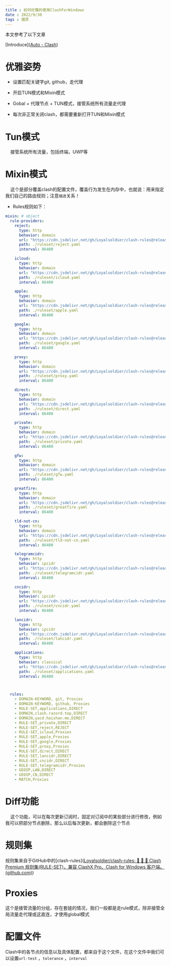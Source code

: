 ```yaml
---
title : 如何优雅的使用ClashForWindows
date : 2022/9/30
tags : 摆弄
---
```


本文参考了以下文章

[Introduce]([Auto - Clash](https://lancellc.gitbook.io/clash/clash-config-file/proxy-groups/auto))

# 优雅姿势

-  设置匹配关键字git, github，走代理

- 开启TUN模式和Mixin模式

- Gobal + 代理节点 + TUN模式，接管系统所有流量走代理

- 每次非正常关闭clash，都需要重新打开TUN和Mixin模式

# Tun模式

    接管系统所有流量，包括终端，UWP等

# Mixin模式

    这个是部分覆盖clash的配置文件，覆盖行为发生在内存中，也就说：用来指定我们自己的路由规则；注意`缩进`关系！

- Rules规则如下：

```yaml
mixin: # object
  rule-providers:
    reject:
      type: http
      behavior: domain
      url: "https://cdn.jsdelivr.net/gh/Loyalsoldier/clash-rules@release/reject.txt"
      path: ./ruleset/reject.yaml
      interval: 86400

    icloud:
      type: http
      behavior: domain
      url: "https://cdn.jsdelivr.net/gh/Loyalsoldier/clash-rules@release/icloud.txt"
      path: ./ruleset/icloud.yaml
      interval: 86400

    apple:
      type: http
      behavior: domain
      url: "https://cdn.jsdelivr.net/gh/Loyalsoldier/clash-rules@release/apple.txt"
      path: ./ruleset/apple.yaml
      interval: 86400

    google:
      type: http
      behavior: domain
      url: "https://cdn.jsdelivr.net/gh/Loyalsoldier/clash-rules@release/google.txt"
      path: ./ruleset/google.yaml
      interval: 86400

    proxy:
      type: http
      behavior: domain
      url: "https://cdn.jsdelivr.net/gh/Loyalsoldier/clash-rules@release/proxy.txt"
      path: ./ruleset/proxy.yaml
      interval: 86400

    direct:
      type: http
      behavior: domain
      url: "https://cdn.jsdelivr.net/gh/Loyalsoldier/clash-rules@release/direct.txt"
      path: ./ruleset/direct.yaml
      interval: 86400

    private:
      type: http
      behavior: domain
      url: "https://cdn.jsdelivr.net/gh/Loyalsoldier/clash-rules@release/private.txt"
      path: ./ruleset/private.yaml
      interval: 86400

    gfw:
      type: http
      behavior: domain
      url: "https://cdn.jsdelivr.net/gh/Loyalsoldier/clash-rules@release/gfw.txt"
      path: ./ruleset/gfw.yaml
      interval: 86400

    greatfire:
      type: http
      behavior: domain
      url: "https://cdn.jsdelivr.net/gh/Loyalsoldier/clash-rules@release/greatfire.txt"
      path: ./ruleset/greatfire.yaml
      interval: 86400

    tld-not-cn:
      type: http
      behavior: domain
      url: "https://cdn.jsdelivr.net/gh/Loyalsoldier/clash-rules@release/tld-not-cn.txt"
      path: ./ruleset/tld-not-cn.yaml
      interval: 86400

    telegramcidr:
      type: http
      behavior: ipcidr
      url: "https://cdn.jsdelivr.net/gh/Loyalsoldier/clash-rules@release/telegramcidr.txt"
      path: ./ruleset/telegramcidr.yaml
      interval: 86400

    cncidr:
      type: http
      behavior: ipcidr
      url: "https://cdn.jsdelivr.net/gh/Loyalsoldier/clash-rules@release/cncidr.txt"
      path: ./ruleset/cncidr.yaml
      interval: 86400

    lancidr:
      type: http
      behavior: ipcidr
      url: "https://cdn.jsdelivr.net/gh/Loyalsoldier/clash-rules@release/lancidr.txt"
      path: ./ruleset/lancidr.yaml
      interval: 86400

    applications:
      type: http
      behavior: classical
      url: "https://cdn.jsdelivr.net/gh/Loyalsoldier/clash-rules@release/applications.txt"
      path: ./ruleset/applications.yaml
      interval: 86400



  rules:
    - DOMAIN-KEYWORD, git, Proxies
    - DOMAIN-KEYWORD, github, Proxies
    - RULE-SET,applications,DIRECT
    - DOMAIN,clash.razord.top,DIRECT
    - DOMAIN,yacd.haishan.me,DIRECT
    - RULE-SET,private,DIRECT
    - RULE-SET,reject,REJECT
    - RULE-SET,icloud,Proxies
    - RULE-SET,apple,Proxies
    - RULE-SET,google,Proxies
    - RULE-SET,proxy,Proxies
    - RULE-SET,direct,DIRECT
    - RULE-SET,lancidr,DIRECT
    - RULE-SET,cncidr,DIRECT
    - RULE-SET,telegramcidr,Proxies
    - GEOIP,LAN,DIRECT
    - GEOIP,CN,DIRECT
    - MATCH,Proxies
```

# Diff功能

    这个功能，可以在每次更新订阅时，固定对订阅中的某些部分进行修改，例如我可以把部分节点删除，那么以后每次更新，都会删除这个节点

# 规则集

规则集来自于GitHub中的[clash-rules]([Loyalsoldier/clash-rules: 🦄️ 🎃 👻 Clash Premium 规则集(RULE-SET)，兼容 ClashX Pro、Clash for Windows 客户端。 (github.com)](https://github.com/Loyalsoldier/clash-rules))  

# Proxies

这个是接管流量的分组，存在套娃的情况，我们一般都是走rule模式，除非接管全局流量走代理或这直连，才使用global模式

# 配置文件

Clash中的各节点的信息以及具体配置，都来自于这个文件，在这个文件中我们可以设置`url-test` ，`tolerance` ，`interval` 
